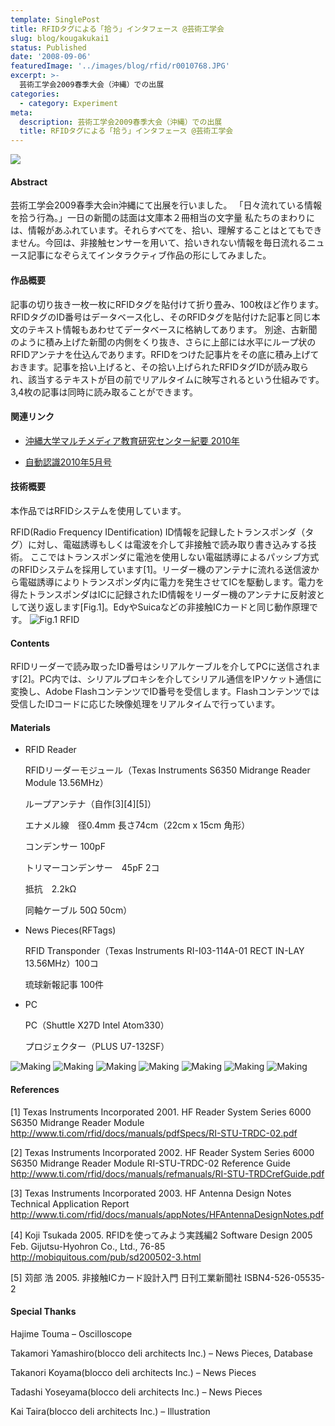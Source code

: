 ```yaml
---
template: SinglePost
title: RFIDタグによる「拾う」インタフェース @芸術工学会
slug: blog/kougakukai1
status: Published
date: '2008-09-06'
featuredImage: '../images/blog/rfid/r0010768.JPG'
excerpt: >-
  芸術工学会2009春季大会（沖縄）での出展
categories:
  - category: Experiment
meta:
  description: 芸術工学会2009春季大会（沖縄）での出展
  title: RFIDタグによる「拾う」インタフェース @芸術工学会
---
```


![](/blog/rfid/r0010768.JPG)

#### Abstract

芸術工学会2009春季大会in沖縄にて出展を行いました。
「日々流れている情報を拾う行為。」一日の新聞の誌面は文庫本２冊相当の文字量
私たちのまわりには、情報があふれています。それらすべてを、拾い、理解することはとてもできません。今回は、非接触センサーを用いて、拾いきれない情報を毎日流れるニュース記事になぞらえてインタラクティブ作品の形にしてみました。

#### 作品概要

記事の切り抜き一枚一枚にRFIDタグを貼付けて折り畳み、100枚ほど作ります。RFIDタグのID番号はデータベース化し、そのRFIDタグを貼付けた記事と同じ本文のテキスト情報もあわせてデータベースに格納してあります。 別途、古新聞のように積み上げた新聞の内側をくり抜き、さらに上部には水平にループ状のRFIDアンテナを仕込んであります。RFIDをつけた記事片をその底に積み上げておきます。記事を拾い上げると、その拾い上げられたRFIDタグIDが読み取られ、該当するテキストが目の前でリアルタイムに映写されるという仕組みです。3,4枚の記事は同時に読み取ることができます。

#### 関連リンク

- [沖縄大学マルチメディア教育研究センター紀要 2010年](https://ci.nii.ac.jp/naid/40017386399)

- [自動認識2010年5月号](/blog/rfid)

#### 技術概要

本作品ではRFIDシステムを使用しています。

RFID(Radio Frequency IDentification)
ID情報を記録したトランスポンダ（タグ）に対し、電磁誘導もしくは電波を介して非接触で読み取り書き込みする技術。
ここではトランスポンダに電池を使用しない電磁誘導によるパッシブ方式のRFIDシステムを採用しています[1]。リーダー機のアンテナに流れる送信波から電磁誘導によりトランスポンダ内に電力を発生させてICを駆動します。電力を得たトランスポンダはICに記録されたID情報をリーダー機のアンテナに反射波として送り返します[Fig.1]。EdyやSuicaなどの非接触ICカードと同じ動作原理です。
![Fig.1 RFID](/blog/rfid/adobe-illustrator-cs3screensnapz001.png)

#### Contents

RFIDリーダーで読み取ったID番号はシリアルケーブルを介してPCに送信されます[2]。PC内では、シリアルプロキシを介してシリアル通信をIPソケット通信に変換し、Adobe FlashコンテンツでID番号を受信します。Flashコンテンツでは受信したIDコードに応じた映像処理をリアルタイムで行っています。

#### Materials

- RFID Reader

  RFIDリーダーモジュール（Texas Instruments S6350 Midrange Reader Module 13.56MHz）

  ループアンテナ（自作[3][4][5]）

  エナメル線　径0.4mm 長さ74cm（22cm x 15cm 角形）

  コンデンサー 100pF

  トリマーコンデンサー　45pF 2コ

  抵抗　2.2kΩ

  同軸ケーブル 50Ω 50cm）

- News Pieces(RFTags)

  RFID Transponder（Texas Instruments RI-I03-114A-01 RECT IN-LAY 13.56MHz）100コ

  琉球新報記事 100件

- PC

  PC（Shuttle X27D Intel Atom330）
  
  プロジェクター（PLUS U7-132SF）


![Making](/blog/rfid/r0010626.JPG)
![Making](/blog/rfid/r0010631.JPG)
![Making](/blog/rfid/r0010638.JPG)
![Making](/blog/rfid/r0010640.JPG)
![Making](/blog/rfid/r0010683.JPG)
![Making](/blog/rfid/r0011153.JPG)
![Making](/blog/rfid/r0010742.JPG)

#### References
[1] Texas Instruments Incorporated 2001. HF Reader System Series 6000 S6350 Midrange Reader Module
http://www.ti.com/rfid/docs/manuals/pdfSpecs/RI-STU-TRDC-02.pdf

[2] Texas Instruments Incorporated 2002. HF Reader System Series 6000 S6350 Midrange Reader Module RI-STU-TRDC-02 Reference Guide
http://www.ti.com/rfid/docs/manuals/refmanuals/RI-STU-TRDCrefGuide.pdf

[3] Texas Instruments Incorporated 2003. HF Antenna Design Notes Technical Application Report
http://www.ti.com/rfid/docs/manuals/appNotes/HFAntennaDesignNotes.pdf

[4] Koji Tsukada 2005. RFIDを使ってみよう実践編2
Software Design 2005 Feb. Gijutsu-Hyohron Co., Ltd., 76-85
http://mobiquitous.com/pub/sd200502-3.html

[5] 苅部 浩 2005. 非接触ICカード設計入門
日刊工業新聞社 ISBN4-526-05535-2

#### Special Thanks

Hajime Touma – Oscilloscope

Takamori Yamashiro(blocco deli architects Inc.) – News Pieces, Database

Takanori Koyama(blocco deli architects Inc.) – News Pieces

Tadashi Yoseyama(blocco deli architects Inc.) – News Pieces

Kai Taira(blocco deli architects Inc.) – Illustration
